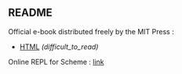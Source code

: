 ## README

Official e-book distributed freely by the MIT Press : 
- [HTML](https://mitpress.mit.edu/sites/default/files/sicp/full-text/book/book-Z-H-10.html) _(difficult_to_read)_

Online REPL for Scheme : [link](https://repl.it/@priteshshrivast/Ex11)
